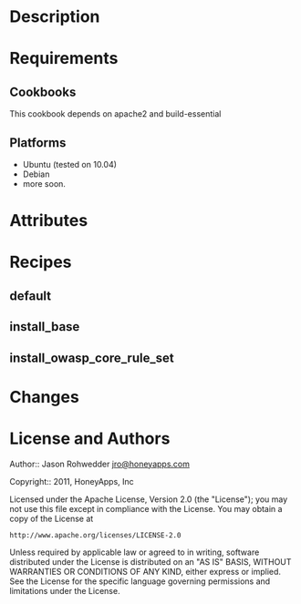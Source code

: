 Description
===========

Requirements
============

## Cookbooks

This cookbook depends on apache2 and build-essential

## Platforms

* Ubuntu (tested on 10.04)
* Debian
* more soon.

Attributes
==========

Recipes
=======

default
-------

install_base
------------

install_owasp_core_rule_set
---------------------------

Changes
=======

License and Authors
===================

Author:: Jason Rohwedder <jro@honeyapps.com>

Copyright:: 2011, HoneyApps, Inc

Licensed under the Apache License, Version 2.0 (the "License");
you may not use this file except in compliance with the License.
You may obtain a copy of the License at

    http://www.apache.org/licenses/LICENSE-2.0

Unless required by applicable law or agreed to in writing, software
distributed under the License is distributed on an "AS IS" BASIS,
WITHOUT WARRANTIES OR CONDITIONS OF ANY KIND, either express or implied.
See the License for the specific language governing permissions and
limitations under the License.



